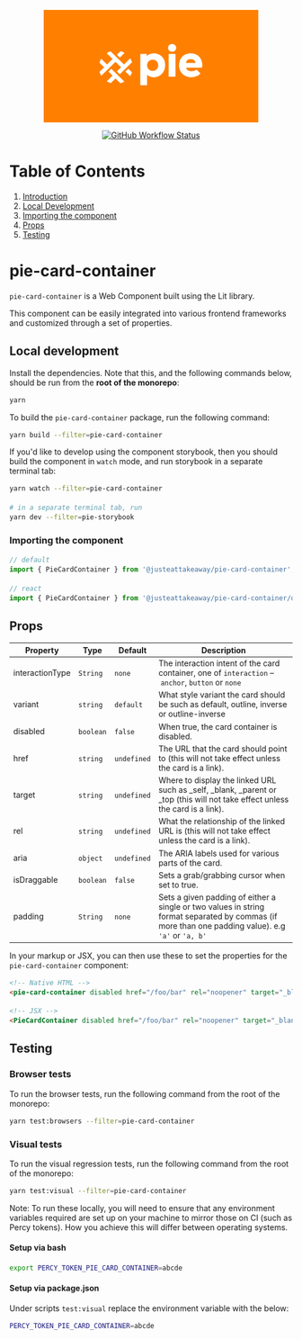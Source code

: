 <p align="center">
  <img align="center" src="../../../readme_image.png" height="200" alt="">
</p>

<p align="center">
  <a href="https://www.npmjs.com/@justeattakeaway/pie-card-container">
    <img alt="GitHub Workflow Status" src="https://img.shields.io/npm/v/@justeattakeaway/pie-card-container.svg">
  </a>
</p>

# Table of Contents

1. [Introduction](#pie-card-container)
2. [Local Development](#local-development)
3. [Importing the component](#importing-the-component)
4. [Props](#props)
5. [Testing](#testing)

# pie-card-container

`pie-card-container` is a Web Component built using the Lit library.

This component can be easily integrated into various frontend frameworks and customized through a set of properties.

## Local development

Install the dependencies. Note that this, and the following commands below, should be run from the **root of the monorepo**:

```bash
yarn
```

To build the `pie-card-container` package, run the following command:

```bash
yarn build --filter=pie-card-container
```

If you'd like to develop using the component storybook, then you should build the component in `watch` mode, and run storybook in a separate terminal tab:

```bash
yarn watch --filter=pie-card-container

# in a separate terminal tab, run
yarn dev --filter=pie-storybook
```

### Importing the component

```js
// default
import { PieCardContainer } from '@justeattakeaway/pie-card-container';

// react
import { PieCardContainer } from '@justeattakeaway/pie-card-container/dist/react';
```

## Props

| Property        | Type      | Default     | Description                                                                                                                                        |
|-----------------|-----------|-------------|----------------------------------------------------------------------------------------------------------------------------------------------------|
| interactionType | `String`  | `none`      | The interaction intent of the card container, one of `interaction` – `anchor`, `button` or `none`
| variant         | `string`  | `default`   | What style variant the card should be such as default, outline, inverse or outline-inverse                                                         |
| disabled        | `boolean` | `false`     | When true, the card container is disabled.                                                                                                         |
| href            | `string`  | `undefined` | The URL that the card should point to (this will not take effect unless the card is a link).                                                       |
| target          | `string`  | `undefined` | Where to display the linked URL such as _self, _blank, _parent or _top (this will not take effect unless the card is a link).                      |
| rel             | `string`  | `undefined` | What the relationship of the linked URL is (this will not take effect unless the card is a link).                                                  |
| aria            | `object`  | `undefined` | The ARIA labels used for various parts of the card.                                                                                                |
| isDraggable     | `boolean` | `false`     | Sets a grab/grabbing cursor when set to true.                                                                                                      |
| padding         | `String`  | `none`      | Sets a given padding of either a single or two values in string format separated by commas (if more than one padding value). e.g `'a'` or `'a, b'` |


In your markup or JSX, you can then use these to set the properties for the `pie-card-container` component:

```html
<!-- Native HTML -->
<pie-card-container disabled href="/foo/bar" rel="noopener" target="_blank"></pie-card-container>

<!-- JSX -->
<PieCardContainer disabled href="/foo/bar" rel="noopener" target="_blank"></PieCardContainer>
```

## Testing

### Browser tests

To run the browser tests, run the following command from the root of the monorepo:

```bash
yarn test:browsers --filter=pie-card-container
```

### Visual tests

To run the visual regression tests, run the following command from the root of the monorepo:

```bash
yarn test:visual --filter=pie-card-container
```

Note: To run these locally, you will need to ensure that any environment variables required are set up on your machine to mirror those on CI (such as Percy tokens). How you achieve this will differ between operating systems.

#### Setup via bash

```bash
export PERCY_TOKEN_PIE_CARD_CONTAINER=abcde
```

#### Setup via package.json

Under scripts `test:visual` replace the environment variable with the below:

```bash
PERCY_TOKEN_PIE_CARD_CONTAINER=abcde
```
